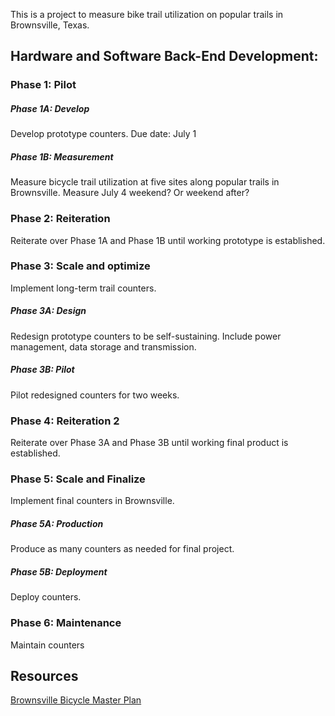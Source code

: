 This is a project to measure bike trail utilization on popular trails in Brownsville, Texas.

<h2> Hardware and Software Back-End Development: </h2>

<h3> Phase 1: Pilot </h3>

<h5> Phase 1A: Develop </h5>

Develop prototype counters.
Due date: July 1

<h5> Phase 1B: Measurement </h5>

Measure bicycle trail utilization at five sites along popular trails in Brownsville.
Measure July 4 weekend? Or weekend after?

<h3> Phase 2: Reiteration </h3>

Reiterate over Phase 1A and Phase 1B until working prototype is established.

<h3> Phase 3: Scale and optimize </h3>

Implement long-term trail counters.

<h5> Phase 3A: Design </h5>

Redesign prototype counters to be self-sustaining. Include power management, data storage and transmission.

<h5> Phase 3B: Pilot </h5>

Pilot redesigned counters for two weeks.

<h3> Phase 4: Reiteration 2 </h3>

Reiterate over Phase 3A and Phase 3B until working final product is established.

<h3> Phase 5: Scale and Finalize </h3>

Implement final counters in Brownsville.

<h5> Phase 5A: Production </h5>

Produce as many counters as needed for final project.

<h5> Phase 5B: Deployment </h5>

Deploy counters.

<h3> Phase 6: Maintenance </h3>

Maintain counters

<h2> Resources </h2>
<a href="https://docs.google.com/a/cob.us/viewer?a=v&pid=sites&srcid=Y29iLnVzfHBsYW5uaW5nfGd4OjQ4NzhmNDViODI5MjdiMmY">Brownsville Bicycle Master Plan</a>
